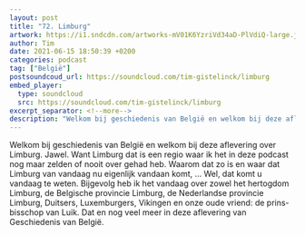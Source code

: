 ```yaml
---
layout: post
title: "72. Limburg"
artwork: https://i1.sndcdn.com/artworks-mV01K6YzriVd34aD-PlVdiQ-large.jpg
author: Tim
date: 2021-06-15 18:50:39 +0200
categories: podcast
tag: ["België"]
postsoundcoud_url: https://soundcloud.com/tim-gistelinck/limburg
embed_player:
  type: soundcloud
  src: https://soundcloud.com/tim-gistelinck/limburg
excerpt_separator: <!--more-->
description: "Welkom bij geschiedenis van België en welkom bij deze aflevering over Limburg."
---
```

Welkom bij geschiedenis van België en welkom bij deze aflevering over Limburg. Jawel. Want Limburg dat is een regio waar ik het in deze podcast nog maar zelden of nooit over gehad heb. Waarom dat zo is en waar dat Limburg van vandaag nu eigenlijk vandaan komt, … Wel, dat komt u vandaag te weten. Bijgevolg heb ik het vandaag over zowel het hertogdom Limburg, de Belgische provincie Limburg, de Nederlandse provincie Limburg, Duitsers, Luxemburgers, Vikingen en onze oude vriend: de prins-bisschop van Luik. Dat en nog veel meer in deze aflevering van Geschiedenis van België.